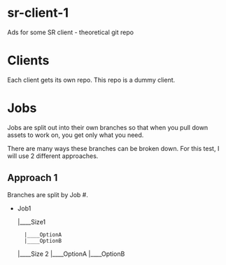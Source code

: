 # sr-client-1
Ads for some SR client - theoretical git repo

# Clients
Each client gets its own repo. This repo is a dummy client.

# Jobs
Jobs are split out into their own branches so that when you pull down assets to work on, you get only what you need.

There are many ways these branches can be broken down. For this test, I will use 2 different approaches.

## Approach 1
Branches are split by Job #. 

* Job1

    |____Size1

        |____OptionA
        |____OptionB
        
    |____Size 2
        |____OptionA
        |____OptionB
